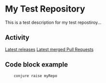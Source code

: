 # My Test Repository
This is a test description for my test repostiroy...

## Activity
[Latest releases](https://github.com/TailorBrands/myRepo/actions?query=workflow%3ARelease)
[Latest merged Pull Requests](https://github.com/TailorBrands/myRepo/pulls?q=is%3Apr+is%3Aclosed+is%3Amerged+)

## Code block example
```
    conjure raise myRepo
```
